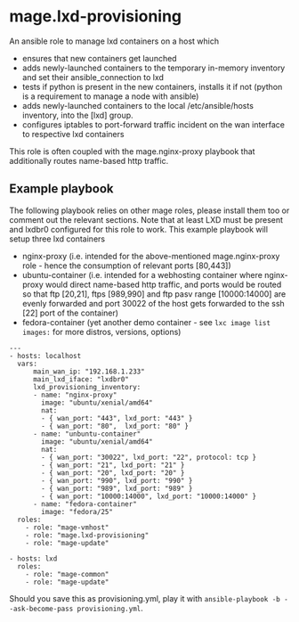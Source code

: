 # mage.lxd-provisioning

An ansible role to manage lxd containers on a host which

- ensures that new containers get launched
- adds newly-launched containers to the temporary in-memory inventory and set their ansible_connection to lxd
- tests if python is present in the new containers, installs it if not (python is a requirement to manage a node with ansible)
- adds newly-launched containers to the local /etc/ansible/hosts inventory, into the [lxd] group.
- configures iptables to port-forward traffic incident on the wan interface to respective lxd containers

This role is often coupled with the mage.nginx-proxy playbook that additionally routes name-based http traffic.

## Example playbook

The following playbook relies on other mage roles, please install them too or comment out the relevant sections. 
Note that at least LXD must be present and lxdbr0 configured for this role to work. This example playbook will setup
three lxd containers

- nginx-proxy (i.e. intended for the above-mentioned mage.nginx-proxy role - hence the consumption of relevant ports [80,443])
- ubuntu-container (i.e. intended for a webhosting container where nginx-proxy would direct name-based http traffic, and ports would be routed so that ftp [20,21], ftps [989,990] and ftp pasv range [10000:14000] are evenly forwarded and port 30022 of the host gets forwarded to the ssh [22] port of the container)
- fedora-container (yet another demo container - see `lxc image list images:` for more distros, versions, options)


```
---
- hosts: localhost
  vars:
      main_wan_ip: "192.168.1.233"
      main_lxd_iface: "lxdbr0"
      lxd_provisioning_inventory:
      - name: "nginx-proxy"
        image: "ubuntu/xenial/amd64"
        nat:
        - { wan_port: "443", lxd_port: "443" }
        - { wan_port: "80",  lxd_port: "80" }
      - name: "unbuntu-container"
        image: "ubuntu/xenial/amd64"
        nat:
        - { wan_port: "30022", lxd_port: "22", protocol: tcp }
        - { wan_port: "21", lxd_port: "21" }
        - { wan_port: "20", lxd_port: "20" }
        - { wan_port: "990", lxd_port: "990" }
        - { wan_port: "989", lxd_port: "989" }
        - { wan_port: "10000:14000", lxd_port: "10000:14000" }
      - name: "fedora-container"
        image: "fedora/25"
  roles:
    - role: "mage-vmhost"
    - role: "mage.lxd-provisioning"
    - role: "mage-update"

- hosts: lxd
  roles:
    - role: "mage-common"
    - role: "mage-update"
```

Should you save this as provisioning.yml, play it with  `ansible-playbook -b --ask-become-pass provisioning.yml`.
